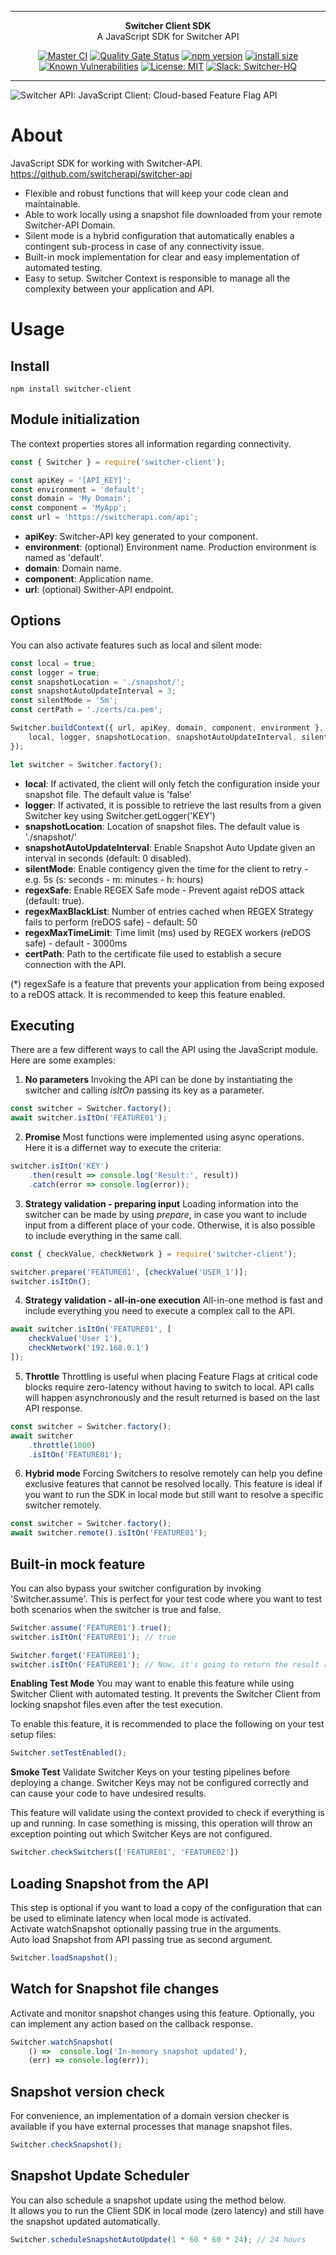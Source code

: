***

<div align="center">
<b>Switcher Client SDK</b><br>
A JavaScript SDK for Switcher API
</div>

<div align="center">

[![Master CI](https://github.com/switcherapi/switcher-client-js/actions/workflows/master.yml/badge.svg)](https://github.com/switcherapi/switcher-client-js/actions/workflows/master.yml)
[![Quality Gate Status](https://sonarcloud.io/api/project_badges/measure?project=switcherapi_switcher-client-master&metric=alert_status)](https://sonarcloud.io/dashboard?id=switcherapi_switcher-client-master)
[![npm version](https://badge.fury.io/js/switcher-client.svg)](https://badge.fury.io/js/switcher-client)
[![install size](https://packagephobia.com/badge?p=switcher-client)](https://packagephobia.com/result?p=switcher-client)
[![Known Vulnerabilities](https://snyk.io/test/github/switcherapi/switcher-client-js/badge.svg?targetFile=package.json)](https://snyk.io/test/github/switcherapi/switcher-client-js?targetFile=package.json)
[![License: MIT](https://img.shields.io/badge/License-MIT-yellow.svg)](https://opensource.org/licenses/MIT)
[![Slack: Switcher-HQ](https://img.shields.io/badge/slack-@switcher/hq-blue.svg?logo=slack)](https://switcher-hq.slack.com/)

</div>

***

![Switcher API: JavaScript Client: Cloud-based Feature Flag API](https://github.com/switcherapi/switcherapi-assets/blob/master/logo/switcherapi_js_client.png)

# About  
JavaScript SDK for working with Switcher-API.
https://github.com/switcherapi/switcher-api

- Flexible and robust functions that will keep your code clean and maintainable.
- Able to work locally using a snapshot file downloaded from your remote Switcher-API Domain.
- Silent mode is a hybrid configuration that automatically enables a contingent sub-process in case of any connectivity issue.
- Built-in mock implementation for clear and easy implementation of automated testing.
- Easy to setup. Switcher Context is responsible to manage all the complexity between your application and API.

# Usage

## Install  
`npm install switcher-client`

## Module initialization
The context properties stores all information regarding connectivity.

```js
const { Switcher } = require('switcher-client');

const apiKey = '[API_KEY]';
const environment = 'default';
const domain = 'My Domain';
const component = 'MyApp';
const url = 'https://switcherapi.com/api';
```

- **apiKey**: Switcher-API key generated to your component.
- **environment**: (optional) Environment name. Production environment is named as 'default'.
- **domain**: Domain name.
- **component**: Application name.
- **url**: (optional) Swither-API endpoint.

## Options
You can also activate features such as local and silent mode:

```js
const local = true;
const logger = true;
const snapshotLocation = './snapshot/';
const snapshotAutoUpdateInterval = 3;
const silentMode = '5m';
const certPath = './certs/ca.pem';

Switcher.buildContext({ url, apiKey, domain, component, environment }, {
    local, logger, snapshotLocation, snapshotAutoUpdateInterval, silentMode, certPath
});

let switcher = Switcher.factory();
```

- **local**: If activated, the client will only fetch the configuration inside your snapshot file. The default value is 'false'
- **logger**: If activated, it is possible to retrieve the last results from a given Switcher key using Switcher.getLogger('KEY')
- **snapshotLocation**: Location of snapshot files. The default value is './snapshot/'
- **snapshotAutoUpdateInterval**: Enable Snapshot Auto Update given an interval in seconds (default: 0 disabled).
- **silentMode**: Enable contigency given the time for the client to retry - e.g. 5s (s: seconds - m: minutes - h: hours)
- **regexSafe**: Enable REGEX Safe mode - Prevent agaist reDOS attack (default: true).
- **regexMaxBlackList**: Number of entries cached when REGEX Strategy fails to perform (reDOS safe) - default: 50
- **regexMaxTimeLimit**: Time limit (ms) used by REGEX workers (reDOS safe) - default - 3000ms
- **certPath**: Path to the certificate file used to establish a secure connection with the API.

(*) regexSafe is a feature that prevents your application from being exposed to a reDOS attack. It is recommended to keep this feature enabled.<br>

## Executing
There are a few different ways to call the API using the JavaScript module.
Here are some examples:

1. **No parameters**
Invoking the API can be done by instantiating the switcher and calling *isItOn* passing its key as a parameter.

```js
const switcher = Switcher.factory();
await switcher.isItOn('FEATURE01');
```

2. **Promise**
Most functions were implemented using async operations. Here it is a differnet way to execute the criteria:

```js
switcher.isItOn('KEY')
    .then(result => console.log('Result:', result))
    .catch(error => console.log(error));
```

3. **Strategy validation - preparing input**
Loading information into the switcher can be made by using *prepare*, in case you want to include input from a different place of your code. Otherwise, it is also possible to include everything in the same call.

```js
const { checkValue, checkNetwork } = require('switcher-client');

switcher.prepare('FEATURE01', [checkValue('USER_1')];
switcher.isItOn();
```

4. **Strategy validation - all-in-one execution**
All-in-one method is fast and include everything you need to execute a complex call to the API.

```js
await switcher.isItOn('FEATURE01', [
    checkValue('User 1'),
    checkNetwork('192.168.0.1')
]);
```

5. **Throttle**
Throttling is useful when placing Feature Flags at critical code blocks require zero-latency without having to switch to local.
API calls will happen asynchronously and the result returned is based on the last API response.

```js
const switcher = Switcher.factory();
await switcher
    .throttle(1000)
    .isItOn('FEATURE01');
```

6. **Hybrid mode**
Forcing Switchers to resolve remotely can help you define exclusive features that cannot be resolved locally.
This feature is ideal if you want to run the SDK in local mode but still want to resolve a specific switcher remotely.
```ts
const switcher = Switcher.factory();
await switcher.remote().isItOn('FEATURE01');
```

## Built-in mock feature
You can also bypass your switcher configuration by invoking 'Switcher.assume'. This is perfect for your test code where you want to test both scenarios when the switcher is true and false.

```js
Switcher.assume('FEATURE01').true();
switcher.isItOn('FEATURE01'); // true

Switcher.forget('FEATURE01');
switcher.isItOn('FEATURE01'); // Now, it's going to return the result retrieved from the API or the Snaopshot file
```

**Enabling Test Mode**
You may want to enable this feature while using Switcher Client with automated testing.
It prevents the Switcher Client from locking snapshot files even after the test execution.

To enable this feature, it is recommended to place the following on your test setup files:
```js
Switcher.setTestEnabled();
```

**Smoke Test**
Validate Switcher Keys on your testing pipelines before deploying a change.
Switcher Keys may not be configured correctly and can cause your code to have undesired results.

This feature will validate using the context provided to check if everything is up and running.
In case something is missing, this operation will throw an exception pointing out which Switcher Keys are not configured.
```js
Switcher.checkSwitchers(['FEATURE01', 'FEATURE02'])
```

## Loading Snapshot from the API
This step is optional if you want to load a copy of the configuration that can be used to eliminate latency when local mode is activated.<br>
Activate watchSnapshot optionally passing true in the arguments.<br>
Auto load Snapshot from API passing true as second argument.

```js
Switcher.loadSnapshot();
```

## Watch for Snapshot file changes
Activate and monitor snapshot changes using this feature. Optionally, you can implement any action based on the callback response.

```js
Switcher.watchSnapshot(
    () =>  console.log('In-memory snapshot updated'), 
    (err) => console.log(err));
```

## Snapshot version check
For convenience, an implementation of a domain version checker is available if you have external processes that manage snapshot files.

```js
Switcher.checkSnapshot();
```

## Snapshot Update Scheduler
You can also schedule a snapshot update using the method below.<br>
It allows you to run the Client SDK in local mode (zero latency) and still have the snapshot updated automatically.

```js
Switcher.scheduleSnapshotAutoUpdate(1 * 60 * 60 * 24); // 24 hours
```
